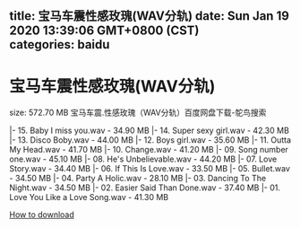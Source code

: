 
title: 宝马车震性感玫瑰(WAV分轨)
date: Sun Jan 19 2020 13:39:06 GMT+0800 (CST)    
categories: baidu
---

# 宝马车震性感玫瑰(WAV分轨)
size: 572.70 MB
 宝马车震.性感玫瑰（WAV分轨）百度网盘下载-鸵鸟搜索
 
|- 15. Baby I miss you.wav - 34.90 MB
|- 14. Super sexy girl.wav - 42.30 MB
|- 13. Disco Boby.wav - 44.00 MB
|- 12. Boys girl.wav - 35.60 MB
|- 11. Outta My Head.wav - 41.70 MB
|- 10. Change.wav - 41.20 MB
|- 09. Song number one.wav - 45.10 MB
|- 08. He's Unbelievable.wav - 44.20 MB
|- 07. Love Story.wav - 34.40 MB
|- 06. If This Is Love.wav - 33.50 MB
|- 05. Bullet.wav - 34.50 MB
|- 04. Party A Holic.wav - 28.10 MB
|- 03. Dancing To The Night.wav - 34.50 MB
|- 02. Easier Said Than Done.wav - 37.40 MB
|- 01. Love You Like a Love Song.wav - 41.30 MB

[How to download](https://bpcam.bemobtrk.com/go/2ceec3aa-1ca2-46d6-b9ff-aaa5c184517c?jno=82)